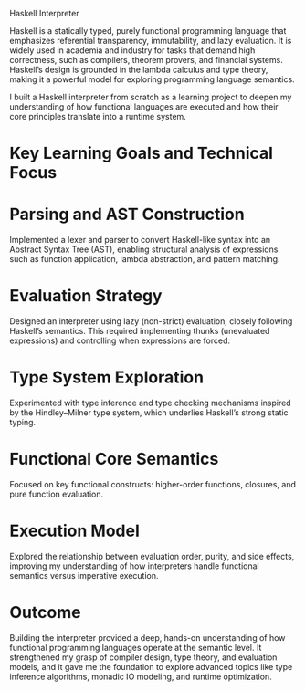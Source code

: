 Haskell Interpreter

Haskell is a statically typed, purely functional programming language that emphasizes referential transparency, immutability, and lazy evaluation. It is widely used in academia and industry for tasks that demand high correctness, such as compilers, theorem provers, and financial systems. Haskell’s design is grounded in the lambda calculus and type theory, making it a powerful model for exploring programming language semantics.

I built a Haskell interpreter from scratch as a learning project to deepen my understanding of how functional languages are executed and how their core principles translate into a runtime system.

# Key Learning Goals and Technical Focus

# Parsing and AST Construction
Implemented a lexer and parser to convert Haskell-like syntax into an Abstract Syntax Tree (AST), enabling structural analysis of expressions such as function application, lambda abstraction, and pattern matching.

# Evaluation Strategy
Designed an interpreter using lazy (non-strict) evaluation, closely following Haskell’s semantics. This required implementing thunks (unevaluated expressions) and controlling when expressions are forced.

# Type System Exploration
Experimented with type inference and type checking mechanisms inspired by the Hindley–Milner type system, which underlies Haskell’s strong static typing.

# Functional Core Semantics
Focused on key functional constructs: higher-order functions, closures, and pure function evaluation.

# Execution Model
Explored the relationship between evaluation order, purity, and side effects, improving my understanding of how interpreters handle functional semantics versus imperative execution.

# Outcome

Building the interpreter provided a deep, hands-on understanding of how functional programming languages operate at the semantic level. It strengthened my grasp of compiler design, type theory, and evaluation models, and it gave me the foundation to explore advanced topics like type inference algorithms, monadic IO modeling, and runtime optimization.
